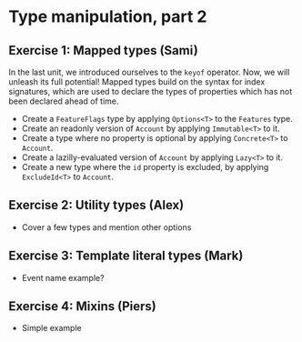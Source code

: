 # Type manipulation, part 2

## Exercise 1: Mapped types (Sami)
In the last unit, we introduced ourselves to the `keyof` operator. Now, we will unleash its full potential! Mapped types build on the syntax for index signatures, which are used to declare the types of properties which has not been declared ahead of time.

- Create a `FeatureFlags` type by applying `Options<T>` to the `Features` type.
- Create an readonly version of `Account` by applying `Immutable<T>` to it.
- Create a type where no property is optional by applying `Concrete<T>` to `Account`.
- Create a lazilly-evaluated version of `Account` by applying `Lazy<T>` to it.
- Create a new type where the `id` property is excluded, by applying `ExcludeId<T>` to `Account`.

## Exercise 2: Utility types (Alex)
  - Cover a few types and mention other options  

## Exercise 3: Template literal types (Mark)
  - Event name example?
   
## Exercise 4: Mixins (Piers)
  - Simple example
